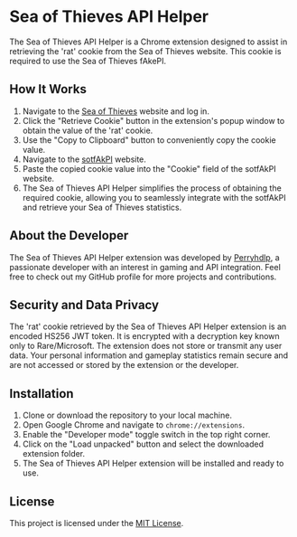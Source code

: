 # Sea of Thieves API Helper

The Sea of Thieves API Helper is a Chrome extension designed to assist in retrieving the 'rat' cookie from the Sea of Thieves website. This cookie is required to use the Sea of Thieves fAkePI.

## How It Works

1. Navigate to the [Sea of Thieves](https://www.seaofthieves.com/) website and log in.
2. Click the "Retrieve Cookie" button in the extension's popup window to obtain the value of the 'rat' cookie.
3. Use the "Copy to Clipboard" button to conveniently copy the cookie value.
4. Navigate to the [sotfAkPI](https://sotfAkPI.vercel.app/) website.
5. Paste the copied cookie value into the "Cookie" field of the sotfAkPI website.
6. The Sea of Thieves API Helper simplifies the process of obtaining the required cookie, allowing you to seamlessly integrate with the sotfAkPI and retrieve your Sea of Thieves statistics.

## About the Developer

The Sea of Thieves API Helper extension was developed by [Perryhdlp](https://github.com/perryhdlp), a passionate developer with an interest in gaming and API integration. Feel free to check out my GitHub profile for more projects and contributions.

## Security and Data Privacy

The 'rat' cookie retrieved by the Sea of Thieves API Helper extension is an encoded HS256 JWT token. It is encrypted with a decryption key known only to Rare/Microsoft. The extension does not store or transmit any user data. Your personal information and gameplay statistics remain secure and are not accessed or stored by the extension or the developer.

## Installation

1. Clone or download the repository to your local machine.
2. Open Google Chrome and navigate to `chrome://extensions`.
3. Enable the "Developer mode" toggle switch in the top right corner.
4. Click on the "Load unpacked" button and select the downloaded extension folder.
5. The Sea of Thieves API Helper extension will be installed and ready to use.

## License

This project is licensed under the [MIT License](LICENSE).
